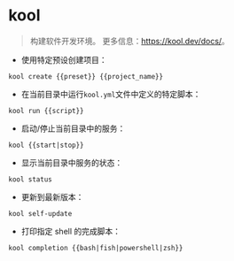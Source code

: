 # kool

> 构建软件开发环境。
> 更多信息：<https://kool.dev/docs/>。

- 使用特定预设创建项目：

`kool create {{preset}} {{project_name}}`

- 在当前目录中运行`kool.yml`文件中定义的特定脚本：

`kool run {{script}}`

- 启动/停止当前目录中的服务：

`kool {{start|stop}}`

- 显示当前目录中服务的状态：

`kool status`

- 更新到最新版本：

`kool self-update`

- 打印指定 shell 的完成脚本：

`kool completion {{bash|fish|powershell|zsh}}`